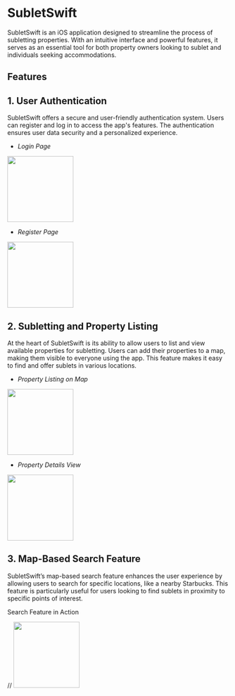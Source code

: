 # SubletSwift
SubletSwift is an iOS application designed to streamline the process of subletting properties. With an intuitive interface and powerful features, it serves as an essential tool for both property owners looking to sublet and individuals seeking accommodations.

## Features

## 1. User Authentication
SubletSwift offers a secure and user-friendly authentication system. Users can register and log in to access the app's features. The authentication ensures user data security and a personalized experience.

 - *Login Page*

<img src="https://github.com/illia1383/SubletApp/assets/122395038/44808760-2d2f-4717-8e7f-ddab5e7f9e11" width="150" height="auto">


- *Register Page*
<img src ="https://github.com/illia1383/SubletApp/assets/122395038/e7c35a7c-0550-4b0a-b691-0fc058de4f16" width="150" height="auto">


## 2. Subletting and Property Listing
At the heart of SubletSwift is its ability to allow users to list and view available properties for subletting. Users can add their properties to a map, making them visible to everyone using the app. This feature makes it easy to find and offer sublets in various locations.

- *Property Listing on Map*

<img src = "https://github.com/illia1383/SubletApp/assets/122395038/f4b467e3-0bd1-438a-bafc-a5593a6da49f" width="150" height="auto">


- *Property Details View*

 <img src = "https://github.com/illia1383/SubletApp/assets/122395038/be06289f-2b41-42a6-a533-3c28d627f6cf" width="150" height="auto">


## 3. Map-Based Search Feature
SubletSwift’s map-based search feature enhances the user experience by allowing users to search for specific locations, like a nearby Starbucks. This feature is particularly useful for users looking to find sublets in proximity to specific points of interest.

Search Feature in Action

 // <img src =  "Simulator Screenshot - iPhone 15 - 2024-01-12 at 15 47 44](https://github.com/illia1383/SubletApp/assets/122395038/8d74c297-7773-4901-9414-f50b5257773c" width="150" height="auto">


